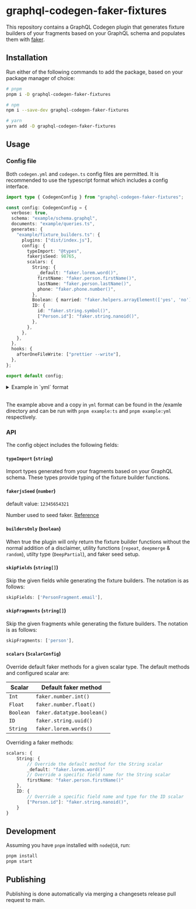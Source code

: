 # graphql-codegen-faker-fixtures

This repository contains a GraphQL Codegen plugin that generates fixture builders of your fragments based on your GraphQL schema and populates them with [faker](https://github.com/faker-js/faker).

## Installation

Run either of the following commands to add the package, based on your package manager of choice:

```sh
# pnpm
pnpm i -D graphql-codegen-faker-fixtures

# npm
npm i --save-dev graphql-codegen-faker-fixtures

# yarn
yarn add -D graphql-codegen-faker-fixtures
```

## Usage

### Config file

Both `codegen.yml` and `codegen.ts` config files are permitted. It is recommended to use the typescript format which includes a config interface.

```typescript
import type { CodegenConfig } from "graphql-codegen-faker-fixtures";

const config: CodegenConfig = {
  verbose: true,
  schema: "example/schema.graphql",
  documents: "example/queries.ts",
  generates: {
    "example/fixture_builders.ts": {
      plugins: ["dist/index.js"],
      config: {
        typeImport: "@types",
        fakerjsSeed: 98765,
        scalars: {
          String: {
            _default: "faker.lorem.word()",
            firstName: "faker.person.firstName()",
            lastName: "faker.person.lastName()",
            phone: "faker.phone.number()",
          },
          Boolean: { married: "faker.helpers.arrayElement(['yes', 'no'])" },
          ID: {
            id: "faker.string.symbol()",
            ["Person.id"]: "faker.string.nanoid()",
          },
        },
      },
    },
  },
  hooks: {
    afterOneFileWrite: ["prettier --write"],
  },
};

export default config;
```

<details>
    <summary>Example in `yml` format</summary>
    ```yaml
    schema: example/schema.graphql
    documents: example/queries.ts
    verbose: true
    generates:
      example/fixture_builders.ts:
        plugins:
          - dist/index.js
        config:
          typeImport: "@types"
          fakerjsSeed: 98765
          scalars:
            String:
              _default: faker.lorem.word()
              firstName: faker.person.firstName()
              lastName: faker.person.lastName()
              phone: faker.phone.number()
            Boolean:
              married: faker.helpers.arrayElement(['yes', 'no'])
            ID:
              id: faker.string.symbol()
              Person.id: faker.string.nanoid()
    hooks:
      afterOneFileWrite:
        - prettier --write
    ```
</details>
<br>

The example above and a copy in `yml` format can be found in the /examle directory and can be run with `pnpm example:ts` and `pnpm example:yml` respectively.

### API

The config object includes the following fields:

#### `typeImport` (`string`)

Import types generated from your fragments based on your GraphQL schema. These types provide typing of the fixture builder functions.

#### `fakerjsSeed` (`number`)

default value: `12345654321`

Number used to seed faker.
[Reference](https://fakerjs.dev/guide/usage.html#reproducible-results)

#### `buildersOnly` (`boolean`)

When true the plugin will only return the fixture builder functions without the normal addition of a disclaimer, utility functions (`repeat`, `deepmerge` & `random`), utilty type (`DeepPartial`), and faker seed setup.

#### `skipFields` (`string[]`)

Skip the given fields while generating the fixture builders. The notation is as follows:

```typescript
skipFields: ['PersonFragment.email'],
```

#### `skipFragments` (`string[]`)

Skip the given fragments while generating the fixture builders. The notation is as follows:

```typescript
skipFragments: ['person'],
```

#### `scalars` (`ScalarConfig`)

Override default faker methods for a given scalar type. The default methods and configured scalar are:

| Scalar    | Default faker method       |
| --------- | -------------------------- |
| `Int`     | `faker.number.int()`       |
| `Float`   | `faker.number.float()`     |
| `Boolean` | `faker.datatype.boolean()` |
| `ID`      | `faker.string.uuid()`      |
| `String`  | `faker.lorem.words()`      |

Overriding a faker methods:

```typescript
scalars: {
    String: {
        // Override the default method for the String scalar
        _default: "faker.lorem.word()"
        // Override a specific field name for the String scalar
        firstName: "faker.person.firstName()"
    },
    ID: {
        // Override a specific field name and type for the ID scalar
        ["Person.id"]: "faker.string.nanoid()",
    }
}
```

## Development

Assuming you have `pnpm` installed with `node@18`, run:

```sh
pnpm install
pnpm start
```

## Publishing

Publishing is done automatically via merging a changesets release pull request to main.
